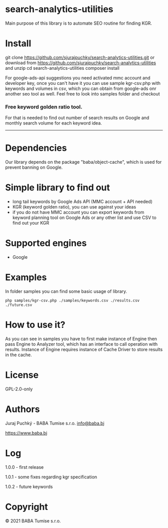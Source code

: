 # search-analytics-utilities
Main purpose of this library is to automate SEO routine for finding KGR.

# Install

git clone https://github.com/sjurajpuchky/search-analytics-utilities.git or download from https://github.com/sjurajpuchky/search-analytics-utilities and unzip
cd search-analytics-utilities
composer install

For google-ads-api suggestions you need activated mmc account and developer key, once you can't have it you can use sample kgr-csv.php with keywords and volumes in csv, which you can obtain from google-ads onr another seo tool as well.
Feel free to look into samples folder and checkout 

### Free keyword golden ratio tool.

For that is needed to find out number of search results on Google and monthly search volume for each keyword idea.

---
# Dependencies
Our library depends on the package "baba/object-cache", which is used for prevent banning on Google.

# Simple library to find out 
- long tail keywords by Google Ads API (MMC account + API needed)
- KGR (keyword golden ratio), you can use against your ideas
- if you do not have MMC account you can export keywords from keyword planning tool on Google Ads or any other list and use CSV to find out your KGR

# Supported engines
- Google

# Examples
In folder samples you can find some basic usage of library.

`php samples/kgr-csv.php ./samples/keywords.csv ./results.csv ./future.csv`

# How to use it?
As you can see in samples you have to first make instance of Engine then pass Engine to Analyzer tool, which has an interface to call operation with results.
Instance of Engine requires instance of Cache Driver to store results in the cache.

# License
GPL-2.0-only

# Authors
Juraj Puchký - BABA Tumise s.r.o. <info@baba.bj>

https://www.baba.bj

# Log
1.0.0 - first release

1.0.1 - some fixes regarding kgr specification

1.0.2 - future keywords

# Copyright
&copy; 2021 BABA Tumise s.r.o.